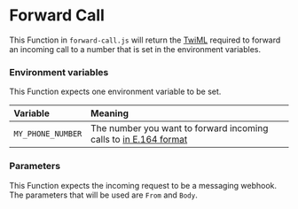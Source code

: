 # Forward Call

This Function in `forward-call.js` will return the [TwiML](https://www.twilio.com/docs/voice/twiml) required to forward an incoming call to a number that is set in the environment variables.

### Environment variables

This Function expects one environment variable to be set.

| Variable          | Meaning                                                                                                                                                              |
| :---------------- | :------------------------------------------------------------------------------------------------------------------------------------------------------------------- |
| `MY_PHONE_NUMBER` | The number you want to forward incoming calls to [in E.164 format](https://help.twilio.com/articles/223183008-Formatting-International-Phone-Numbers) |

### Parameters

This Function expects the incoming request to be a messaging webhook. The parameters that will be used are `From` and `Body`.
